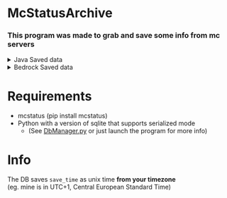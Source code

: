 # McStatusArchive
### This program was made to grab and save some info from mc servers
<details>
<summary>Java Saved data</summary>
    save_time<br>
    players_on <br>
    players_max <br>
    ping <br>
    players_sample <br>
    version_protocol <br>
    version_name <br>
    motd <br>
    favicon
</details>

<details>
<summary>Bedrock Saved data</summary>
    save_time <br>
    players_on <br>
    players_max <br>
    ping <br>
    version_protocol <br>
    version_name <br>
    version_brand <br>
    motd <br>
    gamemode <br>
    map
</details>

# Requirements
- mcstatus (pip install mcstatus)
- Python with a version of sqlite that supports serialized mode
  - (See [DbManager.py](database/DbManager.py#13) or just launch the program for more info)

# Info
The DB saves `save_time` as unix time **from your timezone**  
(eg. mine is in UTC+1, Central European Standard Time)  